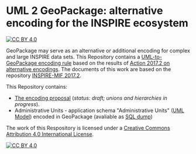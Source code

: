 # UML 2 GeoPackage: alternative encoding for the INSPIRE ecosystem

[![CC BY 4.0][cc-by-shield]][cc-by]

GeoPackage may serve as an alternative or additional encoding for complex and large INSPIRE data sets. 
This Repository contains a [UML-to-GeoPackage encoding rule](GeoPackage/geopackage-encoding-rule.md) based on the results of [Action 2017.2 on alternative encodings](https://webgate.ec.europa.eu/fpfis/wikis/pages/viewpage.action?pageId=277742184).
The documents of this work are based on the repository [INSPIRE-MIF 2017.2](https://github.com/INSPIRE-MIF/2017.2).

This Repository contains:

- [The encoding proposal](GeoPackage/geopackage-encoding-rule.md) (*status: draft; unions and hierarchies in progress*).
- Administrative Units - application schema "Administrative Units" ([UML Model](http://inspire.ec.europa.eu/data-model/approved/r4618-ir/html/index.htm?goto=2:1:2:1:7106)) encoded in GeoPackage (avaliable as [SQL dump](GeoPackage/annex-I/administrative-units/au.sql))

The work of this Respository is licensed under a [Creative Commons Attribution 4.0 International License][cc-by].

[![CC BY 4.0][cc-by-image]][cc-by]

[cc-by]: http://creativecommons.org/licenses/by/4.0/
[cc-by-image]: https://i.creativecommons.org/l/by/4.0/88x31.png
[cc-by-shield]: https://img.shields.io/badge/License-CC%20BY%204.0-lightgrey.svg
